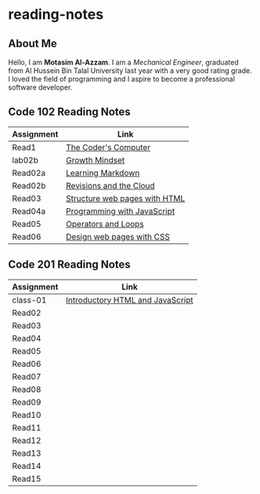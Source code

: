 # reading-notes

## About Me

Hello, I am **Motasim Al-Azzam**. I am a *Mechanical Engineer*, graduated from Al Hussein Bin Talal University last year with a very good rating grade. I loved the field of programming and I aspire to become a professional software developer.


## Code 102 Reading Notes

| Assignment     |            Link                                  |
| -------------- | ------------------------------------------------ |
|    Read1       |   [The Coder's Computer](102/Read1.md)           |
|    lab02b      |   [Growth Mindset](102/lab02b.md)                |
|    Read02a     |   [Learning Markdown](102/Read02a.md)            |
|    Read02b     |   [ Revisions and the Cloud](102/Read02b.md)     |
|    Read03      |   [Structure web pages with HTML](102/Read03.md) |
|    Read04a     |   [Programming with JavaScript](102/Read04a.md)  |
|    Read05      |   [Operators and Loops](102/Read05.md)           |
|    Read06      |   [Design web pages with CSS](102/Read06.md)     |

## Code 201 Reading Notes

| Assignment     |            Link                                     |
| -------------- | --------------------------------------------------- |
|   class-01     | [Introductory HTML and JavaScript](201/class-01.md) |
|   Read02       |                                                     |
|   Read03       |                                                     |
|   Read04       |                                                     |
|   Read05       |                                                     |
|   Read06       |                                                     |
|   Read07       |                                                     |
|   Read08       |                                                     |
|   Read09       |                                                     |
|   Read10       |                                                     |
|   Read11       |                                                     |
|   Read12       |                                                     |
|   Read13       |                                                     |
|   Read14       |                                                     |
|   Read15       |                                                     |